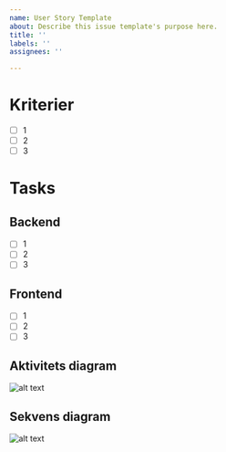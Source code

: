 ```yaml
---
name: User Story Template
about: Describe this issue template's purpose here.
title: ''
labels: ''
assignees: ''

---
```


# Kriterier
- [ ] 1
- [ ] 2
- [ ] 3

# Tasks

## Backend
- [ ] 1
- [ ] 2
- [ ] 3

## Frontend
- [ ] 1
- [ ] 2
- [ ] 3

## Aktivitets diagram 
![alt text](http://url/to/img.png)

## Sekvens diagram 
![alt text](http://url/to/img.png)
